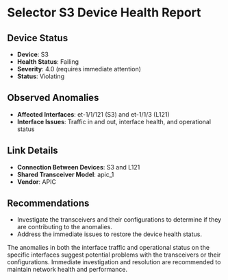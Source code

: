 # Selector S3 Device Health Report

## Device Status
- **Device**: S3
- **Health Status**: Failing
- **Severity**: 4.0 (requires immediate attention)
- **Status**: Violating

## Observed Anomalies
- **Affected Interfaces**: et-1/1/121 (S3) and et-1/1/3 (L121)
- **Interface Issues**: Traffic in and out, interface health, and operational status

## Link Details
- **Connection Between Devices**: S3 and L121
- **Shared Transceiver Model**: apic_1
- **Vendor**: APIC

## Recommendations
- Investigate the transceivers and their configurations to determine if they are contributing to the anomalies.
- Address the immediate issues to restore the device health status.

The anomalies in both the interface traffic and operational status on the specific interfaces suggest potential problems with the transceivers or their configurations. Immediate investigation and resolution are recommended to maintain network health and performance.